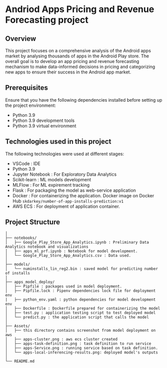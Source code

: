 # Andriod Apps Pricing and Revenue Forecasting project

## Overview
This project focuses on a comprehensive analysis of the Android apps market by analysing thousands of apps in the Android Play store. The overall goal is to develop an app pricing and revenue forecasting mechanism to make data-informed decisions in pricing and categorizing new apps to ensure their success in the Android app market.

## Prerequisites
Ensure that you have the following dependencies installed before setting up the project environment:
- Python 3.9
- Python 3.9 development tools
- Python 3.9 virtual environment

## Technologies used in this project
The following technologies were used at different stages:
- VSCode : IDE
- Python 3.9 
- Jupyter Notebook : For Exploratory Data Analytics 
- Scikit-learn : ML models development
- MLFlow : For ML expirement tracking 
- Flask : For packaging the model as web-service application
- Docker : For containerizing the application. Docker image on Docker Hub `skdarkey/number-of-app-installs-prediction:v1`
- AWS ECS : For deployment of application container.

## Project Structure
```
│
├── notebooks/
│   ├── Google_Play_Store_App_Analytics.ipynb : Preliminary Data Analytics notebook and visualizations
│   ├── apps_ml_prf.ipynb : Notebook for model development.
│   └── Google_Play_Store_App_Analytics.csv : Data used.
│
├── models/
│   └── numinstalls_lin_reg2.bin : saved model for predicting number of installs
│
├── apps_model_deploy/
│   ├── Pipfile : packages used in model deployment.
│   ├── Pipfile.lock : Pipenv dependencies lock file for deployment env
|   ├── python_env.yaml : python dependencies for model development env
│   ├── Dockerfile : Dockerfile prepared for containerizing the model 
│   ├── test.py : application testing script to test deployed model
│   └── predict.py : the application script that calls the model
│
├── Assets/
│   ├── this directory contains screenshot from model deployment on aws
│   ├── apps-cluster.png : aws ecs cluster created 
│   ├── apps-task-definition.png : task definition to run service
│   ├── apps-Service.png : running service based on task definition.
│   └── apps-local-inferencing-results.png: deployed model's outputs
│
└── README.md
```
